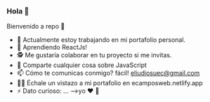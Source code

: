 ### Hola 👋

Bienvenido a repo 🙌

- 🔭 Actualmente estoy trabajando en mi portafolio personal.
- 🌱 Aprendiendo ReactJs!
- 🕵️ Me gustaría colaborar en tu proyecto si me invitas.
- 💬 Comparte cualquier cosa sobre JavaScript
- 📫 Cómo te comunicas conmigo? fácil! eliudjosuec@gmail.com
- 👨‍💻 Échale un vistazo a mi portafolio en ecamposweb.netlify.app
- ⚡ Dato curioso: ...
-->yo ❤️ 🐶
